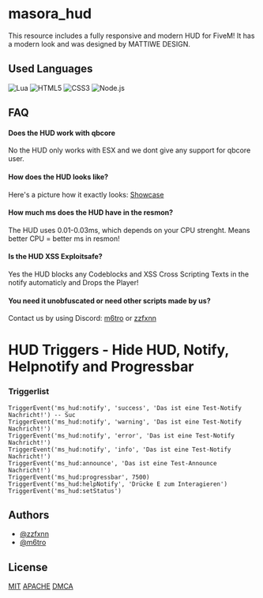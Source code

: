 # masora_hud
This resource includes a fully responsive and modern HUD for FiveM! It has a modern look and was designed by MATTIWE DESIGN.

## Used Languages
<img src="https://img.shields.io/badge/Lua-black?style=for-the-badge&logo=lua" alt="Lua"> <img src="https://img.shields.io/badge/HTML5-black?style=for-the-badge&logo=html5" alt="HTML5"> <img src="https://img.shields.io/badge/CSS3-black?style=for-the-badge&logo=css3" alt="CSS3"> <img src="https://img.shields.io/badge/Node.js-black?style=for-the-badge&logo=node.js" alt="Node.js">

## FAQ

#### Does the HUD work with qbcore
No the HUD only works with ESX and we dont give any support for qbcore user.

#### How does the HUD looks like?
Here's a picture how it exactly looks: [Showcase](https://metro.isfucking.pro/EdHAqz.png)
#### How much ms does the HUD have in the resmon?
The HUD uses 0.01-0.03ms, which depends on your CPU strenght. Means better CPU = better ms in resmon!

#### Is the HUD XSS Exploitsafe?
Yes the HUD blocks any Codeblocks and XSS Cross Scripting Texts in the notify automaticly and Drops the Player!

#### You need it unobfuscated or need other scripts made by us?
Contact us by using Discord: [m6tro](https://discord.com/users/1013917115868250243) or [zzfxnn](https://discord.com/users/1158996506712481844)


# HUD Triggers - Hide HUD, Notify, Helpnotify and Progressbar

### Triggerlist
```
TriggerEvent('ms_hud:notify', 'success', 'Das ist eine Test-Notify Nachricht!') -- Suc
TriggerEvent('ms_hud:notify', 'warning', 'Das ist eine Test-Notify Nachricht!')
TriggerEvent('ms_hud:notify', 'error', 'Das ist eine Test-Notify Nachricht!')
TriggerEvent('ms_hud:notify', 'info', 'Das ist eine Test-Notify Nachricht!')
TriggerEvent('ms_hud:announce', 'Das ist eine Test-Announce Nachricht!')
TriggerEvent('ms_hud:progressbar', 7500)
TriggerEvent('ms_hud:helpNotify', 'Drücke E zum Interagieren')
TriggerEvent('ms_hud:setStatus')
```



## Authors

- [@zzfxnn](https://www.github.com/zzfxnn)
- [@m6tro](https://www.github.com/m6tro)




## License

[MIT](https://choosealicense.com/licenses/mit/)
[APACHE](https://choosealicense.com/licenses/apache-2.0/)
[DMCA](https://www.dmca.com/badges.aspx?r=m)
